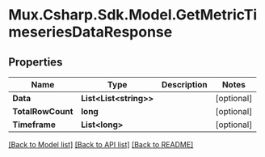 # Mux.Csharp.Sdk.Model.GetMetricTimeseriesDataResponse

## Properties

Name | Type | Description | Notes
------------ | ------------- | ------------- | -------------
**Data** | **List&lt;List&lt;string&gt;&gt;** |  | [optional] 
**TotalRowCount** | **long** |  | [optional] 
**Timeframe** | **List&lt;long&gt;** |  | [optional] 

[[Back to Model list]](../README.md#documentation-for-models) [[Back to API list]](../README.md#documentation-for-api-endpoints) [[Back to README]](../README.md)


